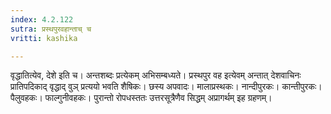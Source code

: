 ```yaml
---
index: 4.2.122
sutra: प्रस्थपुरवहान्ताच् च
vritti: kashika

---
```

वृद्धातित्येव, देशे इति च। अन्तशब्दः प्रत्येकम् अभिसम्बध्यते। प्रस्थपुर वह इत्येवम् अन्तात् देशवाचिनः प्रातिपदिकाद् वृद्धाद् वुञ् प्रत्ययो भवति शैषिकः। छस्य अपवादः। मालाप्रस्थकः। नान्दीपुरकः। कान्तीपुरकः। पैलुवहकः। फाल्गुनीवहकः। पुरान्तो रोपधस्ततः उत्तरसूत्रैणैव सिद्धम् अप्रागर्थम् इह ग्रहणम्।